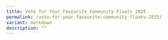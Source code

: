 ```yaml
---
title: Vote for Your Favourite Community Floats 2025
permalink: /vote-for-your-favourite-community-floats-2025/
variant: markdown
description: ""
---
```

